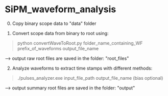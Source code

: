 # SiPM_waveform_analysis


0) Copy binary scope data to "data" folder



1) Convert scope data from binary to root using:

> python convertWaveToRoot.py folder_name_containing_WF  prefix_of_waveforms output_file_name

--> output raw root files are saved in the folder: "root_files"



2) Analyze waveforms to extract time stamps with different methods:

> ./pulses_analyzer.exe input_file_path output_file_name (bias optional)


--> output summary root files are saved in the folder: "output"


